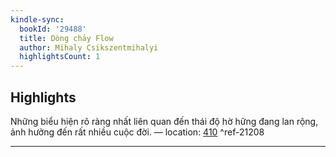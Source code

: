 ```yaml
---
kindle-sync:
  bookId: '29488'
  title: Dòng chảy Flow
  author: Mihaly Csikszentmihalyi
  highlightsCount: 1
---
```

## Highlights
Những biểu hiện rõ ràng nhất liên quan đến thái độ hờ hững đang lan rộng, ảnh hưởng đến rất nhiều cuộc đời. — location: [410]() ^ref-21208

---
